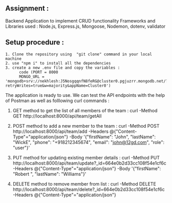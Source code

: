 ## Assignment : ##
Backend Application to implement CRUD functionality
Frameworks and Libraries used : Node.js, Express.js, Mongoose, Nodemon, dotenv, validator

## Setup procedure : ## 
    1. Clone the repository using  "git clone" command in your local machine
    2. use "npm i" to install all the dependencies
    3. create a new .env file and copy the variables :
          code (PORT = 8000 
          MONGO_URL = 'mongodb+srv://nekhlesh:J5NosgqqnfN8feRG@cluster0.pgjuzrr.mongodb.net/?retryWrites=true&w=majority&appName=Cluster0')
  The application is ready to use.
  We can test the API endpoints with the help of Postman as well as folllowing curl commands :
1. GET method to get the list of all members of the team :
          curl -Method GET http://localhost:8000/api/team/getAll 

2. POST method to add a new member to the team :
          curl -Method POST http://localhost:8000/api/team/add -Headers @{"Content-Type"="application/json"} -Body '{"firstName": "John", "lastName": "WickE", "phone": "+918212345674", "email": "john@12gd.com", "role": "user"}'

3. PUT method for updating existing member details :
           curl -Method PUT http://localhost:8000/api/team/update?_id=664e0b2d33cc108f54e1cf6c -Headers @{"Content-Type"="application/json"} -Body '{"firstName": "Robert ", "lastName": "Williams"}' 

4. DELETE method to remove member from list :
          curl -Method DELETE http://localhost:8000/api/team/delete?_id=664e0b2d33cc108f54e1cf6c -Headers @{"Content-Type"="application/json"}
   

